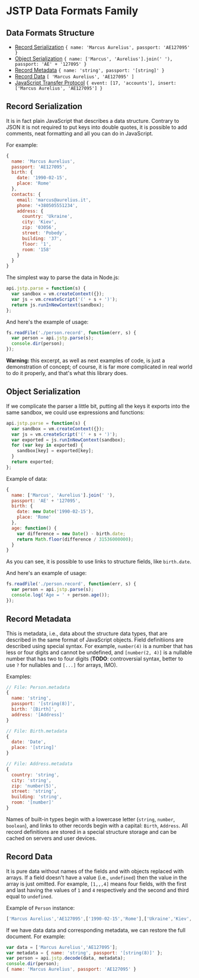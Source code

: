 # JSTP Data Formats Family

## Data Formats Structure

* [Record Serialization](#record-serialization)
`{ name: 'Marcus Aurelius', passport: 'AE127095' }`
* [Object Serialization](#object-serialization)
`{ name: ['Marcus', 'Aurelius'].join(' '), passport: 'AE' + '127095' }`
* [Record Metadata](#record-metadata)
`{ name: 'string', passport: '[string]' }`
* [Record Data](#record-data)
`[ 'Marcus Aurelius', 'AE127095' ]`
* [JavaScript Transfer Protocol](#javascript-transfer-protocol)
`{ event: [17, 'accounts'], insert: ['Marcus Aurelius', 'AE127095'] }`

## Record Serialization

It is in fact plain JavaScript that describes a data structure. Contrary
to JSON it is not required to put keys into double quotes, it is possible
to add comments, neat formatting and all you can do in JavaScript.

For example:

```javascript
{
  name: 'Marcus Aurelius',
  passport: 'AE127095',
  birth: {
    date: '1990-02-15',
    place: 'Rome'
  },
  contacts: {
    email: 'marcus@aurelius.it',
    phone: '+380505551234',
    address: {
      country: 'Ukraine',
      city: 'Kiev',
      zip: '03056',
      street: 'Pobedy',
      building: '37',
      floor: '1',
      room: '158'
    }
  }
}
```

The simplest way to parse the data in Node.js:

```javascript
api.jstp.parse = function(s) {
  var sandbox = vm.createContext({});
  var js = vm.createScript('(' + s + ')');
  return js.runInNewContext(sandbox);
};
```
And here's the example of usage:

```javascript
fs.readFile('./person.record', function(err, s) {
  var person = api.jstp.parse(s);
  console.dir(person);
});
```

**Warning:** this excerpt, as well as next examples of code, is just a
demonstration of concept; of course, it is far more complicated in real world
to do it properly, and that's what this library does.

## Object Serialization

If we complicate the parser a little bit, putting all the keys it exports into
the same sandbox, we could use expressions and functions:

```javascript
api.jstp.parse = function(s) {
  var sandbox = vm.createContext({});
  var js = vm.createScript('(' + s + ')');
  var exported = js.runInNewContext(sandbox);
  for (var key in exported) {
    sandbox[key] = exported[key];
  }
  return exported;
};
```

Example of data:

```javascript
{
  name: ['Marcus', 'Aurelius'].join(' '),
  passport: 'AE' + '127095',
  birth: {
    date: new Date('1990-02-15'),
    place: 'Rome'
  },
  age: function() {
    var difference = new Date() - birth.date;
    return Math.floor(difference / 31536000000);
  }
}
```

As you can see, it is possible to use links to structure fields, like
`birth.date`.

And here's an example of usage:

```javascript
fs.readFile('./person.record', function(err, s) {
  var person = api.jstp.parse(s);
  console.log('Age = ' + person.age());
});
```

## Record Metadata

This is metadata, i.e., data about the structure data types, that are described
in the same format of JavaScript objects. Field definitiions are described
using special syntax. For example, `number(4)` is a number that has less or
four digits and cannot be undefined, and `[number(2, 4)]` is a nullable number
that has two to four digits (**TODO**: controversial syntax, better to use `?`
for nullables and `[...]` for arrays, IMO).

Examples:

```javascript
// File: Person.metadata
{
  name: 'string',
  passport: '[string(8)]',
  birth: '[Birth]',
  address: '[Address]'
}

// File: Birth.metadata
{
  date: 'Date',
  place: '[string]'
}

// File: Address.metadata
{
  country: 'string',
  city: 'string',
  zip: 'number(5)',
  street: 'string',
  building: 'string',
  room: '[number]'
}
```

Names of built-in types begin with a lowercase letter (`string`, `number`,
`boolean`), and links to other records begin with a capital: `Birth`,
`Address`. All record definitions are stored in a special structure storage and
can be cached on servers and user devices.

## Record Data

It is pure data without names of the fields and with objects replaced with
arrays.  If a field doesn't have a value (i.e., `undefined`) then the value in
the array is just omitted. For example, `[1,,,4]` means four fields, with the
first and last having the values of `1` and `4` respectively and the second and
third equal to `undefined`.

Example of `Person` instance:

```javascript
['Marcus Aurelius','AE127095',['1990-02-15','Rome'],['Ukraine','Kiev','03056','Pobedy','37','158']]
```

If we have data data and corresponding metadata, we can restore the full
document. For example:

```javascript
var data = ['Marcus Aurelius','AE127095'];
var metadata = { name: 'string', passport: '[string(8)]' };
var person = api.jstp.decode(data, metadata);
console.dir(person);
{ name: 'Marcus Aurelius', passport: 'AE127095' }
```
